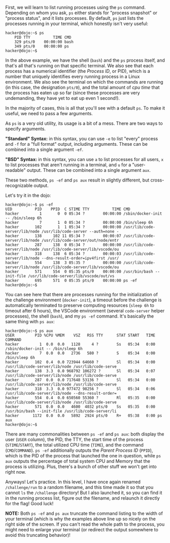First, we will learn to list running processes using the `ps` command.
Depending on whom you ask, `ps` either stands for "process snapshot" or "process status", and it lists processes.
By default, `ps` just lists the processes running in your terminal, which honestly isn't very useful:

```console
hacker@dojo:~$ ps
    PID TTY          TIME CMD
    329 pts/0    00:00:00 bash
    349 pts/0    00:00:00 ps
hacker@dojo:~$
```

In the above example, we have the shell (`bash`) and the `ps` process itself, and that's all that's running on that specific terminal.
We also see that each process has a numerical identifier (the _Process ID_, or PID), which is a number that uniquely identifies every running process in a Linux environment.
We also see the terminal on which the commands are running (in this case, the designation `pts/0`), and the total amount of _cpu time_ that the process has eaten up so far (since these processes are very undemanding, they have yet to eat up even 1 second!).

In the majority of cases, this is all that you'll see with a default `ps`.
To make it useful, we need to pass a few arguments.

As `ps` is a very old utility, its usage is a bit of a mess.
There are two ways to specify arguments.

**"Standard" Syntax:** in this syntax, you can use `-e` to list "every" process and `-f` for a "full format" output, including arguments.
These can be combined into a single argument `-ef`.

**"BSD" Syntax:** in this syntax, you can use `a` to list processes for all users, `x` to list processes that aren't running in a terminal, and `u` for a "user-readable" output.
These can be combined into a single argument `aux`.

These two methods, `ps -ef` and `ps aux` result in slightly different, but cross-recognizable output.

Let's try it in the dojo:

```console
hacker@dojo:~$ ps -ef
UID          PID    PPID  C STIME TTY          TIME CMD
hacker         1       0  0 05:34 ?        00:00:00 /sbin/docker-init -- /bin/sleep 6h
hacker         7       1  0 05:34 ?        00:00:00 /bin/sleep 6h
hacker       102       1  1 05:34 ?        00:00:00 /usr/lib/code-server/lib/node /usr/lib/code-server --auth=none -
hacker       138     102 11 05:34 ?        00:00:07 /usr/lib/code-server/lib/node /usr/lib/code-server/out/node/entr
hacker       287     138  0 05:34 ?        00:00:00 /usr/lib/code-server/lib/node /usr/lib/code-server/lib/vscode/ou
hacker       318     138  6 05:34 ?        00:00:03 /usr/lib/code-server/lib/node --dns-result-order=ipv4first /usr/
hacker       554     138  3 05:35 ?        00:00:00 /usr/lib/code-server/lib/node /usr/lib/code-server/lib/vscode/ou
hacker       571     554  0 05:35 pts/0    00:00:00 /usr/bin/bash --init-file /usr/lib/code-server/lib/vscode/out/vs
hacker       695     571  0 05:35 pts/0    00:00:00 ps -ef
hacker@dojo:~$
```

You can see here that there are processes running for the initialization of the challenge environment (`docker-init`), a timeout before the challenge is automatically terminated to preserve computing resources (`sleep 6h` to timeout after 6 hours), the VSCode environment (several `code-server` helper processes), the shell (`bash`), and my `ps -ef` command.
It's basically the same thing with `ps aux`:

```
hacker@dojo:~$ ps aux
USER         PID %CPU %MEM    VSZ   RSS TTY      STAT START   TIME COMMAND
hacker         1  0.0  0.0   1128     4 ?        Ss   05:34   0:00 /sbin/docker-init -- /bin/sleep 6h
hacker         7  0.0  0.0   2736   580 ?        S    05:34   0:00 /bin/sleep 6h
hacker       102  0.4  0.0 723944 64660 ?        Sl   05:34   0:00 /usr/lib/code-server/lib/node /usr/lib/code-serve
hacker       138  3.3  0.0 968792 106272 ?       Sl   05:34   0:07 /usr/lib/code-server/lib/node /usr/lib/code-serve
hacker       287  0.0  0.0 717648 53136 ?        Sl   05:34   0:00 /usr/lib/code-server/lib/node /usr/lib/code-serve
hacker       318  3.3  0.0 977472 98256 ?        Sl   05:34   0:06 /usr/lib/code-server/lib/node --dns-result-order=
hacker       554  0.4  0.0 650560 55360 ?        Rl   05:35   0:00 /usr/lib/code-server/lib/node /usr/lib/code-serve
hacker       571  0.0  0.0   4600  4032 pts/0    Ss   05:35   0:00 /usr/bin/bash --init-file /usr/lib/code-server/li
hacker      1172  0.0  0.0   5892  2924 pts/0    R+   05:38   0:00 ps aux
hacker@dojo:~$
```

There are many commonalities between `ps -ef` and `ps aux`: both display the user (`USER` column), the PID, the TTY, the start time of the process (`STIME`/`START`), the total utilized CPU time (`TIME`), and the command (`CMD`/`COMMAND`).
`ps -ef` additionally outputs the _Parent Process ID_ (`PPID`), which is the PID of the process that launched the one in question, while `ps aux` outputs the percentage of total system CPU and Memory that the process is utilizing.
Plus, there's a bunch of other stuff we won't get into right now.

Anyways!
Let's practice.
In this level, I have once again renamed `/challenge/run` to a random filename, and this time made it so that you cannot `ls` the `/challenge` directory!
But I also launched it, so you can find it in the running process list, figure out the filename, and relaunch it directly for the flag!
Good luck!

**NOTE:** Both `ps -ef` and `ps aux` truncate the command listing to the width of your terminal (which is why the examples above line up so nicely on the right side of the screen.
If you can't read the whole path to the process, you might need to enlarge your terminal (or redirect the output somewhere to avoid this truncating behavior)!
